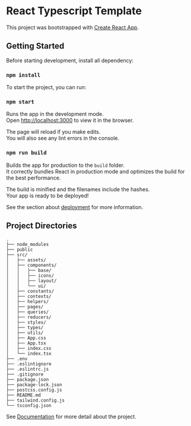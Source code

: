 # React Typescript Template

This project was bootstrapped with [Create React App](https://github.com/facebook/create-react-app).

## Getting Started

Before starting development, install all dependency:

### `npm install`

To start the project, you can run:

### `npm start`

Runs the app in the development mode.\
Open [http://localhost:3000](http://localhost:3000) to view it in the browser.

The page will reload if you make edits.\
You will also see any lint errors in the console.

### `npm run build`

Builds the app for production to the `build` folder.\
It correctly bundles React in production mode and optimizes the build for the best performance.

The build is minified and the filenames include the hashes.\
Your app is ready to be deployed!

See the section about [deployment](https://facebook.github.io/create-react-app/docs/deployment) for more information.

## Project Directories

```
.
├── node_modules
├── public
├── src/
│   ├── assets/
│   ├── components/
│   │   ├── base/
│   │   ├── icons/
│   │   ├── layout/
│   │   └── ui/
│   ├── constants/
│   ├── contexts/
│   ├── helpers/
│   ├── pages/
│   ├── queries/
│   ├── reducers/
│   ├── styles/
│   ├── types/
│   ├── utils/
│   ├── App.css
│   ├── App.tsx
│   ├── index.css
│   └── index.tsx
├── .env
├── .eslintignore
├── .eslintrc.js
├── .gitignore
├── package.json
├── package-lock.json
├── postcss.config.js
├── README.md
├── tailwind.config.js
└── tsconfig.json
```

See [Documentation](DOCUMENTATION.md) for more detail about the project.
